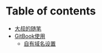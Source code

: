 # Table of contents

* [大叔的随笔](README.md)
* [GitBook使用](gitbook-shi-yong/README.md)
  * [自有域名设置](gitbook-shi-yong/zi-you-yu-ming-she-zhi.md)

